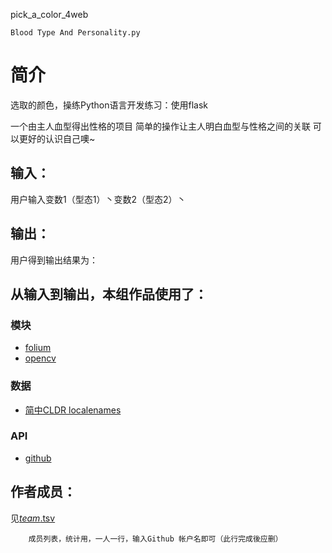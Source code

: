pick_a_color_4web


	Blood Type And Personality.py
# 简介 
选取的颜色，操练Python语言开发练习：使用flask
		
一个由主人血型得出性格的项目
简单的操作让主人明白血型与性格之间的关联
可以更好的认识自己噢~

## 输入：
用户输入变数1（型态1）丶变数2（型态2）丶
## 输出：
用户得到输出结果为：
## 从输入到输出，本组作品使用了：
### 模块
* [folium](https://github.com/python-visualization/folium)
* [opencv](http://opencv.org/)
### 数据
* [简中CLDR localenames](https://github.com/unicode-cldr/cldr-localenames-modern/blob/master/main/zh-Hans/territories.json)
### API
* [github](https://api.github.com/)

## 作者成员：
见[_team_.tsv](_team_/_team_.tsv)


		成员列表，统计用，一人一行，输入Github 帐户名即可（此行完成後应删）
